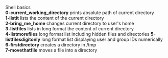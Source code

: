 Shell basics  
**0-current_working_directory** prints absolute path of current directory  
**1-listit** lists the content of the current directory  
**2-bring_me_home** changes current directory to user's home  
**3-listfiles** lists in long format the content of current directory  
**4-listmorefiles** long format list including hidden files and directories
**5-listfilesdigitonly** long format list displaying user and group IDs numerically  
**6-firstdirectory** creates a directory in /tmp  
**7-movethatfile** moves a file into a directory
